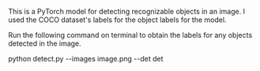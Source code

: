 This is a PyTorch model for detecting recognizable objects in an image. I used the COCO dataset's labels for the object labels for the model. 

Run the following command on terminal to obtain the labels for any objects detected in the image.

python detect.py --images image.png --det det
